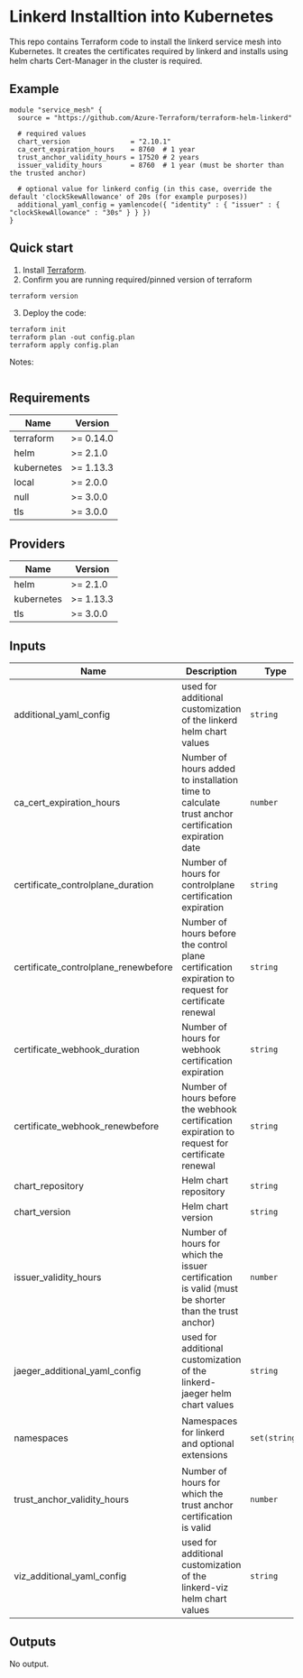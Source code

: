 # Linkerd Installtion into Kubernetes

This repo contains Terraform code to install the linkerd service mesh into Kubernetes.  It creates the certificates required by linkerd and installs using helm charts  Cert-Manager in the cluster is required.

## Example
~~~~
module "service_mesh" {
  source = "https://github.com/Azure-Terraform/terraform-helm-linkerd"

  # required values
  chart_version               = "2.10.1"
  ca_cert_expiration_hours    = 8760  # 1 year
  trust_anchor_validity_hours = 17520 # 2 years
  issuer_validity_hours       = 8760  # 1 year (must be shorter than the trusted anchor)

  # optional value for linkerd config (in this case, override the default 'clockSkewAllowance' of 20s (for example purposes))
  additional_yaml_config = yamlencode({ "identity" : { "issuer" : { "clockSkewAllowance" : "30s" } } })
}
~~~~

## Quick start

1. Install [Terraform](https://learn.hashicorp.com/tutorials/terraform/install-cli).
2. Confirm you are running required/pinned version of terraform

```
terraform version
```

3. Deploy the code:

```
terraform init
terraform plan -out config.plan
terraform apply config.plan
```

Notes:

```
```

<!--- BEGIN_TF_DOCS --->
## Requirements

| Name | Version |
|------|---------|
| terraform | >= 0.14.0 |
| helm | >= 2.1.0 |
| kubernetes | >= 1.13.3 |
| local | >= 2.0.0 |
| null | >= 3.0.0 |
| tls | >= 3.0.0 |

## Providers

| Name | Version |
|------|---------|
| helm | >= 2.1.0 |
| kubernetes | >= 1.13.3 |
| tls | >= 3.0.0 |

## Inputs

| Name | Description | Type | Default | Required |
|------|-------------|------|---------|:--------:|
| additional\_yaml\_config | used for additional customization of the linkerd helm chart values | `string` | `""` | no |
| ca\_cert\_expiration\_hours | Number of hours added to installation time to calculate trust anchor certification expiration date | `number` | `8760` | no |
| certificate\_controlplane\_duration | Number of hours for controlplane certification expiration | `string` | `"1440h"` | no |
| certificate\_controlplane\_renewbefore | Number of hours before the control plane certification expiration to request for certificate renewal | `string` | `"48h"` | no |
| certificate\_webhook\_duration | Number of hours for webhook certification expiration | `string` | `"1440h"` | no |
| certificate\_webhook\_renewbefore | Number of hours before the webhook certification expiration to request for certificate renewal | `string` | `"48h"` | no |
| chart\_repository | Helm chart repository | `string` | `"https://helm.linkerd.io/stable"` | no |
| chart\_version | Helm chart version | `string` | `"2.10.1"` | no |
| issuer\_validity\_hours | Number of hours for which the issuer certification is valid (must be shorter than the trust anchor) | `number` | `8760` | no |
| jaeger\_additional\_yaml\_config | used for additional customization of the linkerd-jaeger helm chart values | `string` | `""` | no |
| namespaces | Namespaces for linkerd and optional extensions | `set(string)` | <pre>[<br>  "linkerd",<br>  "linkerd-viz"<br>]</pre> | no |
| trust\_anchor\_validity\_hours | Number of hours for which the trust anchor certification is valid | `number` | `17520` | no |
| viz\_additional\_yaml\_config | used for additional customization of the linkerd-viz helm chart values | `string` | `""` | no |

## Outputs

No output.

<!--- END_TF_DOCS --->
